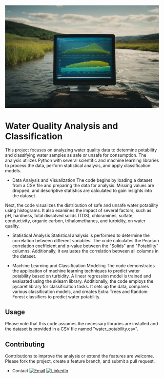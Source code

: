 ![water-quality](img/Water-quality.jpg)

# Water Quality Analysis and Classification
This project focuses on analyzing water quality data to determine potability and classifying water samples as safe or unsafe for consumption. The analysis utilizes Python with several scientific and machine learning libraries to process the data, perform statistical analysis, and apply classification models.

- Data Analysis and Visualization
The code begins by loading a dataset from a CSV file and preparing the data for analysis. Missing values are dropped, and descriptive statistics are calculated to gain insights into the dataset.

Next, the code visualizes the distribution of safe and unsafe water potability using histograms. It also examines the impact of several factors, such as pH, hardness, total dissolved solids (TDS), chloramines, sulfate, conductivity, organic carbon, trihalomethanes, and turbidity, on water quality.

- Statistical Analysis
Statistical analysis is performed to determine the correlation between different variables. The code calculates the Pearson correlation coefficient and p-value between the "Solids" and "Potability" columns. Additionally, it evaluates the correlation between all columns in the dataset.

- Machine Learning and Classification Modeling
The code demonstrates the application of machine learning techniques to predict water potability based on turbidity. A linear regression model is trained and evaluated using the sklearn library. Additionally, the code employs the pycaret library for classification tasks. It sets up the data, compares various classification models, and creates Extra Trees and Random Forest classifiers to predict water potability.

## Usage
Please note that this code assumes the necessary libraries are installed and the dataset is provided in a CSV file named "water_potability.csv".

## Contributing
Contributions to improve the analysis or extend the features are welcome. Please fork the project, create a feature branch, and submit a pull request.

- Contact
[![Email](https://img.shields.io/badge/Gmail-D14836?style=for-the-badge&logo=gmail&logoColor=white)](mailto:ikennaanyawuike@gmail.com) [![LinkedIn](https://img.shields.io/badge/LinkedIn-0077B5?style=for-the-badge&logo=linkedin&logoColor=white)](https://www.linkedin.com/in/anyawuike-ikenna)

